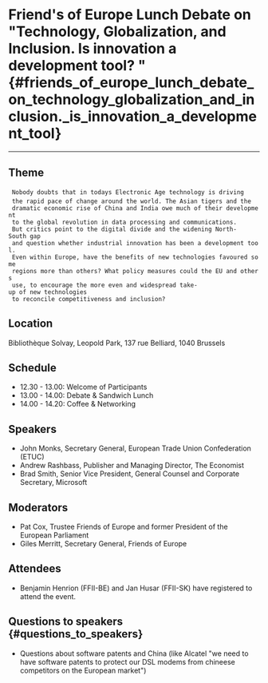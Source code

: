 # Friend\'s of Europe Lunch Debate on \"Technology, Globalization, and Inclusion. Is innovation a development tool? \" {#friends_of_europe_lunch_debate_on_technology_globalization_and_inclusion._is_innovation_a_development_tool}

------------------------------------------------------------------------

## Theme

` Nobody doubts that in todays Electronic Age technology is driving`\
` the rapid pace of change around the world. The Asian tigers and the`\
` dramatic economic rise of China and India owe much of their development`\
` to the global revolution in data processing and communications.`\
` But critics point to the digital divide and the widening North-South gap`\
` and question whether industrial innovation has been a development tool.`\
` Even within Europe, have the benefits of new technologies favoured some`\
` regions more than others? What policy measures could the EU and others`\
` use, to encourage the more even and widespread take-up of new technologies`\
` to reconcile competitiveness and inclusion?`

## Location

Bibliothèque Solvay, Leopold Park, 137 rue Belliard, 1040 Brussels

## Schedule

-   12.30 - 13.00: Welcome of Participants
-   13.00 - 14.00: Debate & Sandwich Lunch
-   14.00 - 14.20: Coffee & Networking

## Speakers

-   John Monks, Secretary General, European Trade Union Confederation
    (ETUC)
-   Andrew Rashbass, Publisher and Managing Director, The Economist
-   Brad Smith, Senior Vice President, General Counsel and Corporate
    Secretary, Microsoft

## Moderators

-   Pat Cox, Trustee Friends of Europe and former President of the
    European Parliament
-   Giles Merritt, Secretary General, Friends of Europe

## Attendees

-   Benjamin Henrion (FFII-BE) and Jan Husar (FFII-SK) have registered
    to attend the event.

## Questions to speakers {#questions_to_speakers}

-   Questions about software patents and China (like Alcatel \"we need
    to have software patents to protect our DSL modems from chineese
    competitors on the European market\")
